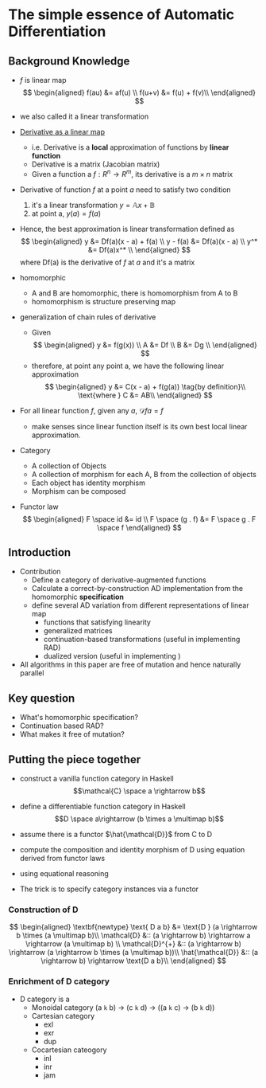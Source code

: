 # The simple essence of Automatic Differentiation

## Background Knowledge

* $f$ is linear map
$$
\begin{aligned}
f(au) &= af(u) \\
f(u+v) &= f(u) + f(v)\\
\end{aligned}
$$
* we also called it a linear transformation

* [Derivative as a linear map](https://math.stackexchange.com/questions/621949/understanding-the-derivative-as-a-linear-transformation)
  * i.e. Derivative is a **local** approximation of functions by **linear function**
  * Derivative is a matrix (Jacobian matrix)
  * Given a function a $f : R^n \rightarrow R^m$, its derivative is a $m\times n$ matrix
* Derivative of function $f$ at a point $a$ need to satisfy two condition
  1. it's a linear transformation $y = \mathbb{A}x + \mathbb{B}$
  2. at point a, $y(a) = f(a)$
* Hence, the best approximation is linear transformation defined as
$$
\begin{aligned}
y &= Df(a)(x - a) + f(a) \\
y - f(a) &= Df(a)(x - a) \\
y^* &= Df(a)x^* \\
\end{aligned}
$$
where Df(a) is the derivative of $f$ at $a$ and it's a matrix

* homomorphic
  * A and B are homomorphic, there is homomorphism from A to B
  * homomorphism is structure preserving map

* generalization of chain rules of derivative
  * Given
$$
\begin{aligned}
y &= f(g(x)) \\
A &= Df \\
B &= Dg \\
\end{aligned}
$$
  * therefore, at point any point a, we have the following linear approximation
$$
\begin{aligned}
y &= C(x - a) + f(g(a)) \tag{by definition}\\
\text{where } C &= AB\\
\end{aligned}
$$

* For all linear function $f$, given any $a$, $\mathcal{D} f a = f$
  * make senses since linear function itself is its own best local linear approximation.

* Category
  * A collection of Objects
  * A collection of morphism for each A, B from the collection of objects
  * Each object has identity morphism
  * Morphism can be composed

* Functor law
$$
\begin{aligned}
F \space id &= id \\
F \space (g . f) &= F \space g . F \space f
\end{aligned}
$$

## Introduction

* Contribution
  * Define a category of derivative-augmented functions
  * Calculate a correct-by-construction AD implementation from the homomorphic **specification**
  * define several AD variation from different representations of linear map
    * functions that satisfying linearity
    * generalized matrices
    * continuation-based transformations (useful in implementing RAD)
    * dualized version (useful in implementing )
* All algorithms in this paper are free of mutation and hence naturally parallel

## Key question

* What's homomorphic specification?
* Continuation based RAD?
* What makes it free of mutation?

## Putting the piece together
* construct a vanilla function category in Haskell
$$\mathcal{C} \space a \rightarrow b$$
* define a differentiable function category in Haskell
$$D \space a\rightarrow (b \times a \multimap b)$$
* assume there is a functor $\hat{\mathcal{D}}$ from C to D
* compute the composition and identity morphism of D using equation derived from functor laws
* using equational reasoning

* The trick is to specify category instances via a functor

### Construction of D


$$
\begin{aligned}
\textbf{newtype} \text{ D a b} &= \text{D } (a \rightarrow b \times (a \multimap b)\\
\mathcal{D} &:: (a \rightarrow b) \rightarrow a \rightarrow (a \multimap b) \\
\mathcal{D}^{+} &:: (a \rightarrow b) \rightarrow (a \rightarrow b \times (a \multimap b))\\
\hat{\mathcal{D}} &:: (a \rightarrow b) \rightarrow \text{D a b}\\
\end{aligned}
$$

### Enrichment of D category
* D category is a
  * Monoidal category (a `k` b) -> (c `k` d) -> ((a `k` c) -> (b `k` d))
  * Cartesian category
    * exl
    * exr
    * dup
  * Cocartesian cateogory
    * inl
    * inr
    * jam